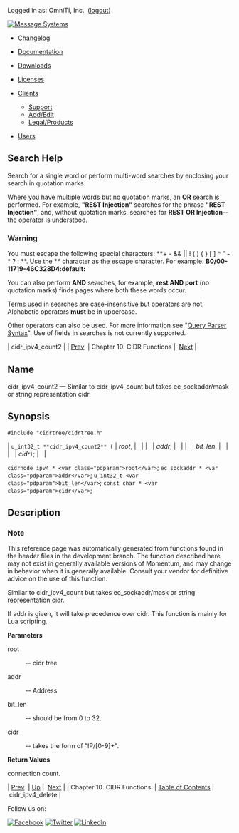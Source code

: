 Logged in as: OmniTI, Inc.  ([logout](https://support.messagesystems.com/logout.php))

[![Message Systems](https://support.messagesystems.com/images/ms-white205.png)](https://support.messagesystems.com/start.php) 

*   [Changelog](https://support.messagesystems.com/start.php?show=changelog)
*   [Documentation](https://support.messagesystems.com/docs/)
*   [Downloads](https://support.messagesystems.com/start.php)

*   [Licenses](https://support.messagesystems.com/license_summary.php)
*   <a href="">Clients</a>
    *   [Support](https://support.messagesystems.com/cs.php)
    *   [Add/Edit](https://support.messagesystems.com/edit_client.php)
    *   [Legal/Products](https://support.messagesystems.com/edit_products.php)
*   [Users](https://support.messagesystems.com/edit_customer.php)

## Search Help

Search for a single word or perform multi-word searches by enclosing your search in quotation marks.

Where you have multiple words but no quotation marks, an **OR** search is performed. For example, **"REST Injection"** searches for the phrase **"REST Injection"**, and, without quotation marks, searches for **REST OR Injection**--the operator is understood.

### Warning

You must escape the following special characters: **+ - && || ! ( ) { } [ ] ^ " ~ * ? : \**. Use the **\** character as the escape character. For example: **B0/00-11719-46C328D4\:default\:**

You can also perform **AND** searches, for example, **rest AND port** (no quotation marks) finds pages where both these words occur.

Terms used in searches are case-insensitive but operators are not. Alphabetic operators **must** be in uppercase.

Other operators can also be used. For more information see "[Query Parser Syntax](https://lucene.apache.org/core/old_versioned_docs/versions/3_0_0/queryparsersyntax.html)". Use of fields in searches is not currently supported.

| cidr_ipv4_count2 |
| [Prev](cidr.php)  | Chapter 10. CIDR Functions |  [Next](apis.cidr_ipv4_delete.php) |

<a name="apis.cidr_ipv4_count2"></a>
## Name

cidr_ipv4_count2 — Similar to cidr_ipv4_count but takes ec_sockaddr/mask or string representation cidr

## Synopsis

`#include "cidrtree/cidrtree.h"`

| `u_int32_t **cidr_ipv4_count2** (` | <var class="pdparam">root</var>, |   |
|   | <var class="pdparam">addr</var>, |   |
|   | <var class="pdparam">bit_len</var>, |   |
|   | <var class="pdparam">cidr</var>`)`; |   |

`cidrnode_ipv4 * <var class="pdparam">root</var>`;
`ec_sockaddr * <var class="pdparam">addr</var>`;
`u_int32_t <var class="pdparam">bit_len</var>`;
`const char * <var class="pdparam">cidr</var>`;<a name="idp20706272"></a>
## Description

### Note

This reference page was automatically generated from functions found in the header files in the development branch. The function described here may not exist in generally available versions of Momentum, and may change in behavior when it is generally available. Consult your vendor for definitive advice on the use of this function.

Similar to cidr_ipv4_count but takes ec_sockaddr/mask or string representation cidr.

If addr is given, it will take precedence over cidr. This function is mainly for Lua scripting.

**Parameters**

<dl class="variablelist">

<dt>root</dt>

<dd>

-- cidr tree

</dd>

<dt>addr</dt>

<dd>

-- Address

</dd>

<dt>bit_len</dt>

<dd>

-- should be from 0 to 32.

</dd>

<dt>cidr</dt>

<dd>

-- takes the form of "IP/[0-9]+".

</dd>

</dl>

**Return Values**

connection count.

| [Prev](cidr.php)  | [Up](cidr.php) |  [Next](apis.cidr_ipv4_delete.php) |
| Chapter 10. CIDR Functions  | [Table of Contents](index.php) |  cidr_ipv4_delete |

Follow us on:

[![Facebook](https://support.messagesystems.com/images/icon-facebook.png)](http://www.facebook.com/messagesystems) [![Twitter](https://support.messagesystems.com/images/icon-twitter.png)](http://twitter.com/#!/MessageSystems) [![LinkedIn](https://support.messagesystems.com/images/icon-linkedin.png)](http://www.linkedin.com/company/message-systems)